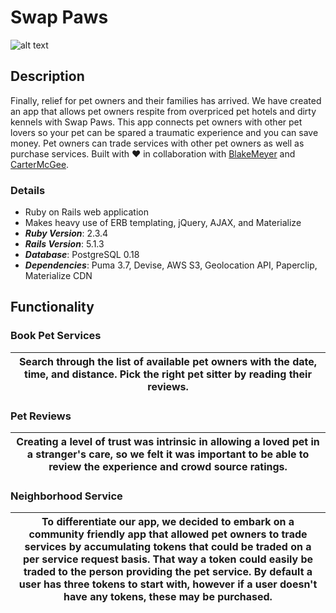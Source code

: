 # Swap Paws
![alt text](https://github.com/markjnkim/swappaws/blob/master/app/assets/images/swap_paws_logo.png "Swap Paws")
## Description
Finally, relief for pet owners and their families has arrived.  We have created an app that allows pet owners respite from overpriced pet hotels and dirty kennels with Swap Paws.  This app connects pet owners with other pet lovers so your pet can be spared a traumatic experience and you can save money.  Pet owners can trade services with other pet owners as well as purchase services. Built with :heart: in collaboration with [BlakeMeyer](https://github.com/blakeynwa) and [CarterMcGee](https://github.com/carterm912).

### Details
* Ruby on Rails web application
* Makes heavy use of ERB templating, jQuery, AJAX, and Materialize
* ___Ruby Version___: 2.3.4
* ___Rails Version___: 5.1.3
* ___Database___: PostgreSQL 0.18
* ___Dependencies___: Puma 3.7, Devise, AWS S3, Geolocation API, Paperclip, Materialize CDN

## Functionality

### Book Pet Services
Search through the list of available pet owners with the date, time, and distance.  Pick the right pet sitter by reading their reviews.| 
------------------------------ | 

### Pet Reviews
Creating a level of trust was intrinsic in allowing a loved pet in a stranger's care, so we felt it was important to be able to review the experience and crowd source ratings.  |
------------------------------ | 

### Neighborhood Service
To differentiate our app, we decided to embark on a community friendly app that allowed pet owners to trade services by accumulating tokens that could be traded on a per service request basis.  That way a token could easily be traded to the person providing the pet service.   By default a user has three tokens to start with, however if a user doesn't have any tokens, these may be purchased. |
------------------------------ |


